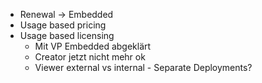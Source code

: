  - Renewal -> Embedded
 - Usage based pricing
 - Usage based licensing
	 - Mit VP Embedded abgeklärt
	 - Creator jetzt nicht mehr ok
	 - Viewer external vs internal - Separate Deployments?
 